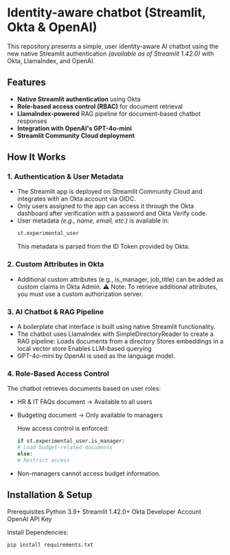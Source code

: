 # Identity-aware chatbot (Streamlit, Okta & OpenAI)

This repository presents a simple, user identity-aware AI chatbot using the new native Streamlit authentication
_(available as of Streamlit 1.42.0)_ with Okta, LlamaIndex, and OpenAI.

## Features  
- **Native Streamlit authentication** using Okta  
- **Role-based access control (RBAC)** for document retrieval  
- **LlamaIndex-powered** RAG pipeline for document-based chatbot responses  
- **Integration with OpenAI's GPT-4o-mini**  
- **Streamlit Community Cloud deployment**

## How It Works  

### 1. Authentication & User Metadata  
- The Streamlit app is deployed on Streamlit Community Cloud and integrates with an Okta account via OIDC.  
- Only users assigned to the app can access it through the Okta dashboard after verification with a password and Okta Verify code.  
- User metadata _(e.g., name, email, etc.)_ is available in:  
  ```python
  st.experimental_user
  ```
  This metadata is parsed from the ID Token provided by Okta.

### 2. Custom Attributes in Okta
- Additional custom attributes (e.g., is_manager, job_title) can be added as custom claims in Okta Admin.
⚠️ Note: To retrieve additional attributes, you must use a custom authorization server.

### 3. AI Chatbot & RAG Pipeline
- A boilerplate chat interface is built using native Streamlit functionality.
- The chatbot uses LlamaIndex with SimpleDirectoryReader to create a RAG pipeline:
  Loads documents from a directory
  Stores embeddings in a local vector store
  Enables LLM-based querying
- GPT-4o-mini by OpenAI is used as the language model.

### 4. Role-Based Access Control
The chatbot retrieves documents based on user roles:

- HR & IT FAQs document → Available to all users
- Budgeting document → Only available to managers

  How access control is enforced:
    ```python
  if st.experimental_user.is_manager:
    # Load budget-related documents
  else:
    # Restrict access
  ```
- Non-managers cannot access budget information.

## Installation & Setup
Prerequisites
Python 3.9+
Streamlit 1.42.0+
Okta Developer Account
OpenAI API Key

Install Dependencies:
```python
pip install requirements.txt
```
  
